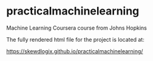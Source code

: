 # practicalmachinelearning
Machine Learning Coursera course from Johns Hopkins

The fully rendered html file for the project is located at:

https://skewdlogix.github.io/practicalmachinelearning/

